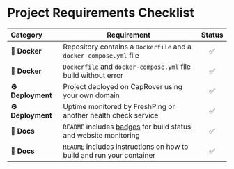 # Project Requirements Checklist

| Category         | Requirement                                                                                         | Status |
| :--------------- | --------------------------------------------------------------------------------------------------- | :-----: |
| **🐳 Docker**     | Repository contains a `Dockerfile` and a `docker-compose.yml` file                                  |   ✅   |
| **🐳 Docker**     | `Dockerfile` and `docker-compose.yml` file build without error                                      |   ✅   |
| **⚙️ Deployment** | Project deployed on CapRover using your own domain                                                  |   ✅   |
| **⚙️ Deployment** | Uptime monitored by FreshPing or another health check service                                       |   ✅   |
| **📝 Docs**       | `README` includes [badges](https://shields.io) for build status and website monitoring             |   ✅   |
| **📝 Docs**       | `README` includes instructions on how to build and run your container                               |   ✅   |

